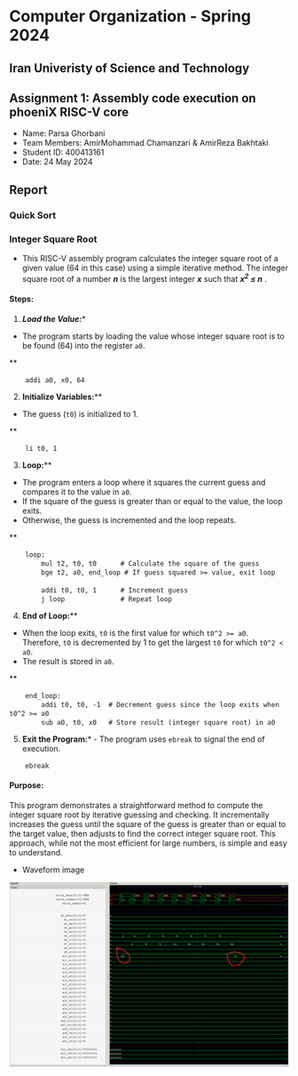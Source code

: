
Computer Organization - Spring 2024
==============================================================
## Iran Univeristy of Science and Technology
## Assignment 1: Assembly code execution on phoeniX RISC-V core

- Name: Parsa Ghorbani
- Team Members: AmirMohammad Chamanzari & AmirReza Bakhtaki
- Student ID: 400413161
- Date: 24 May 2024

## Report

### Quick Sort

### Integer Square Root

- This RISC-V assembly program calculates the integer square root of a given value (64 in this case) using a simple iterative method. The integer square root of a number ***n*** is the largest integer  ***x***  such that  ***x<sup>2</sup> $\le$ n*** .
#### Steps:  
1. ***Load the Value:****  
- The program starts by loading the value whose integer square root is to be found (64) into the register `a0`.  
  
**

```
    addi a0, x0, 64
```

  
2. **Initialize Variables:****  
- The guess (`t0`) is initialized to 1.  
  
**

```
    li t0, 1
```

  
3. **Loop:****  
- The program enters a loop where it squares the current guess and compares it to the value in `a0`.  
- If the square of the guess is greater than or equal to the value, the loop exits.  
- Otherwise, the guess is incremented and the loop repeats.  
  
**

```
    loop:
        mul t2, t0, t0      # Calculate the square of the guess
        bge t2, a0, end_loop # If guess squared >= value, exit loop

        addi t0, t0, 1      # Increment guess
        j loop              # Repeat loop
```

  
4. **End of Loop:****  
- When the loop exits, `t0` is the first value for which `t0^2 >= a0`. Therefore, `t0` is decremented by 1 to get the largest `t0` for which `t0^2 < a0`.  
- The result is stored in `a0`.  
  
**

```
    end_loop:
        addi t0, t0, -1  # Decrement guess since the loop exits when t0^2 >= a0
        sub a0, t0, x0   # Store result (integer square root) in a0
```

  
5. **Exit the Program:*** - The program uses `ebreak` to signal the end of execution.  

```
    ebreak
```

  
#### Purpose:  
This program demonstrates a straightforward method to compute the integer square root by iterative guessing and checking. It incrementally increases the guess until the square of the guess is greater than or equal to the target value, then adjusts to find the correct integer square root. This approach, while not the most efficient for large numbers, is simple and easy to understand.
- Waveform image

![ineger square root Waveform](https://raw.githubusercontent.com/Parsa10Gh/phoeniX_test/main/integer%20square%20root%20simulation.png)

